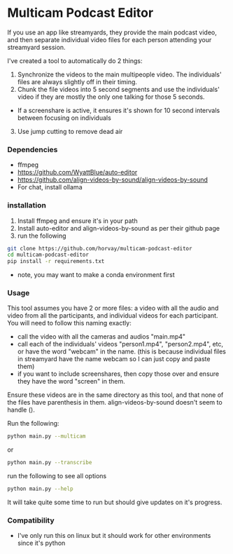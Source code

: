 # Multicam Podcast Editor
If you use an app like streamyards, they provide the main podcast video, and then separate individual video files for each person attending your streamyard session. 

I've created a tool to automatically do 2 things:
1. Synchronize the videos to the main multipeople video. The individuals' files are always slightly off in their timing.
2. Chunk the file videos into 5 second segments and use the individuals' video if they are mostly the only one talking for those 5 seconds.
  - If a screenshare is active, it ensures it's shown for 10 second intervals between focusing on individuals
3. Use jump cutting to remove dead air

### Dependencies
- ffmpeg
- https://github.com/WyattBlue/auto-editor
- https://github.com/align-videos-by-sound/align-videos-by-sound
- For chat, install ollama

### installation

1. Install ffmpeg and ensure it's in your path
1. Install auto-editor and align-videos-by-sound as per their github page
1. run the following
```bash
git clone https://github.com/horvay/multicam-podcast-editor
cd multicam-podcast-editor
pip install -r requirements.txt
```

* note, you may want to make a conda environment first

### Usage

This tool assumes you have 2 or more files: a video with all the audio and video from all the participants, and individual videos for each participant.
You will need to follow this naming exactly:
- call the video with all the cameras and audios "main.mp4"
- call each of the individuals' videos "person1.mp4", "person2.mp4", etc, or have the word "webcam" in the name. (this is because individual files in streamyard have the name webcam so I can just copy and paste them)
- if you want to include screenshares, then copy those over and ensure they have the word "screen" in them.

Ensure these videos are in the same directory as this tool, and that none of the files have parenthesis in them. align-videos-by-sound doesn't seem to handle ().

Run the following:
```bash
python main.py --multicam
```
or
```bash
python main.py --transcribe
```
run the following to see all options
```bash
python main.py --help
```

It will take quite some time to run but should give updates on it's progress.

### Compatibility
- I've only run this on linux but it should work for other environments since it's python
